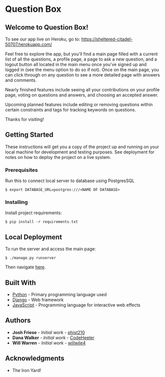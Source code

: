 # Question Box
## Welcome to Question Box!

To see our app live on Heroku, go to:
https://sheltered-citadel-50707.herokuapp.com/

Feel free to explore the app, but you'll find a main page filled with a current list of all the questions, a profile page, a page to ask a new question, and a logout button all located in the main menu once you've signed up and logged in (see the menu option to do so if not).  Once on the main page, you can click through on any question to see a more detailed page with answers and comments.

Nearly finished features include seeing all your contributions on your profile page, voting on questions and answers, and choosing an accepted answer.

Upcoming planned features include editing or removing questions within certain constraints and tags for tracking keywords on questions.

Thanks for visiting!

## Getting Started

These instructions will get you a copy of the project up and running on your local machine for development and testing purposes. See deployment for notes on how to deploy the project on a live system.

### Prerequisites

Run this to connect local server to database using PostgresSQL

```
$ export DATABASE_URL=postgres:///<NAME OF DATABASE>
```

### Installing

Install project requirements:

```
$ pip install -r requirements.txt
```

## Local Deployment

To run the server and access the main page:

```
$ ./manage.py runserver
```

Then navigate [here](http://127.0.0.1:8000/).

## Built With

* [Python](https://www.python.org/) - Primary programming language used
* [Django](https://www.djangoproject.com/) - Web framework
* [JavaScript](https://www.javascript.com/) - Programming language for interactive web effects

## Authors

* **Josh Friese** - *Initial work* - [phist210](https://github.com/phist210)
* **Dana Walker** - *Initial work* - [CodeHeeler](https://github.com/CodeHeeler)
* **Will Warren** - *Initial work* - [willwile4](https://github.com/willwile4)

## Acknowledgments

* The Iron Yard!

